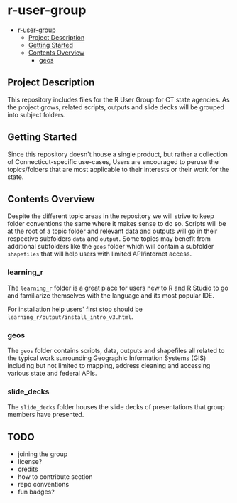 # r-user-group

<!--toc:start-->
- [r-user-group](#r-user-group)
  - [Project Description](#project-description)
  - [Getting Started](#getting-started)
  - [Contents Overview](#contents-overview)
    - [geos](#geos)
<!--toc:end-->

## Project Description
This repository includes files for the R User Group for CT state agencies.
As the project grows, related scripts, outputs and slide decks will be grouped into
subject folders.

## Getting Started
Since this repository doesn't house a single product, but rather 
a collection of Connecticut-specific use-cases,
Users are encouraged to peruse the topics/folders that are most applicable 
to their interests or their work for the state.  

## Contents Overview
Despite the different topic areas in the repository we will
strive to keep folder conventions the same where it makes 
sense to do so.  Scripts will be at the root of a topic folder
and relevant data and outputs will go in their respective subfolders `data` and `output`.
Some topics may benefit from additional subfolders like the `geos` folder which
will contain a subfolder `shapefiles` that will help users with limited API/internet access.

### learning_r
The `learning_r` folder is a great place for users new to R and R Studio to go 
and familiarize themselves with the language and its most popular IDE.

For installation help users' first stop should be `learning_r/output/install_intro_v3.html`.
### geos
The `geos` folder contains scripts, data, outputs and shapefiles all related
to the typical work surrounding Geographic Information Systems (GIS) including 
but not limited to mapping, address cleaning and accessing various state 
and federal APIs.

### slide_decks

The `slide_decks` folder houses the slide decks of presentations that group
members have presented.


## TODO

* joining the group
* license?
* credits
* how to contribute section
* repo conventions
* fun badges?

